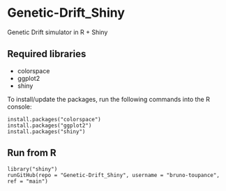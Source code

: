 # Genetic-Drift_Shiny
Genetic Drift simulator in R + Shiny


## Required libraries
- colorspace
- ggplot2
- shiny

To install/update the packages, run the following commands into the R console:
```{r }
install.packages("colorspace")
install.packages("ggplot2")
install.packages("shiny")
```


## Run from R
```{r }
library("shiny")
runGitHub(repo = "Genetic-Drift_Shiny", username = "bruno-toupance", ref = "main")
```
